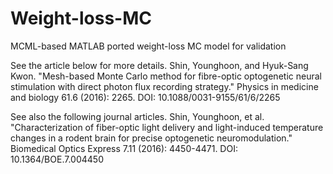 # Weight-loss-MC
MCML-based MATLAB ported weight-loss MC model for validation

See the article below for more details.
Shin, Younghoon, and Hyuk-Sang Kwon. "Mesh-based Monte Carlo method for fibre-optic optogenetic neural stimulation with direct photon flux recording strategy." Physics in medicine and biology 61.6 (2016): 2265.
DOI:  10.1088/0031-9155/61/6/2265

See also the following journal articles.
Shin, Younghoon, et al. "Characterization of fiber-optic light delivery and light-induced temperature changes in a rodent brain for precise optogenetic neuromodulation." Biomedical Optics Express 7.11 (2016): 4450-4471.
DOI:  10.1364/BOE.7.004450
